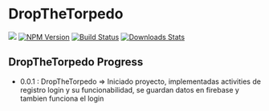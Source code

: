 # DropTheTorpedo

![](https://i.imgur.com/5yVfysE.png)
[![NPM Version][npm-image]][npm-url]
[![Build Status][travis-image]][travis-url]
[![Downloads Stats][npm-downloads]][npm-url]



<!-- Markdown link & img dfn's -->
[npm-image]: https://img.shields.io/npm/v/datadog-metrics.svg?style=flat-square
[npm-url]: https://npmjs.org/package/datadog-metrics
[npm-downloads]: https://img.shields.io/npm/dm/datadog-metrics.svg?style=flat-square
[travis-image]: https://img.shields.io/travis/dbader/node-datadog-metrics/master.svg?style=flat-square
[travis-url]: https://travis-ci.org/dbader/node-datadog-metrics
[wiki]: https://github.com/yourname/yourproject/wiki

## DropTheTorpedo Progress
* 0.0.1 : DropTheTorpedo => Iniciado proyecto, implementadas activities de registro login y su funcionabilidad, se guardan datos en firebase y tambien funciona el login
